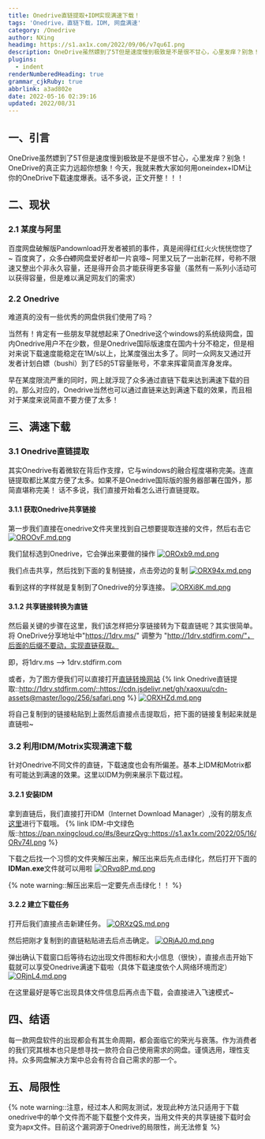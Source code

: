 ```yaml
---
title: Onedrive直链提取+IDM实现满速下载！
tags: 'Onedrive，直链下载，IDM, 网盘满速'
category: /Onedrive
author: NXing
headimg: https://s1.ax1x.com/2022/09/06/v7qu6I.png
description: OneDrive虽然嫖到了5T但是速度慢到极致是不是很不甘心，心里发痒？别急！OneDrive的真正实力远超你想象！今天，我就来教大家如何用oneindex+IDM让你的OneDrive下载速度爆表。话不多说，正文开整！！！
plugins:
  - indent
renderNumberedHeading: true
grammar_cjkRuby: true
abbrlink: a3ad802e
date: 2022-05-16 02:39:16
updated: 2022/08/31
---
```


## 一、引言
OneDrive虽然嫖到了5T但是速度慢到极致是不是很不甘心，心里发痒？别急！OneDrive的真正实力远超你想象！今天，我就来教大家如何用oneindex+IDM让你的OneDrive下载速度爆表。话不多说，正文开整！！！
## 二、现状
### 2.1 某度与阿里
百度网盘破解版Pandownload开发者被抓的事件，真是闹得红红火火恍恍惚惚了~ 百度爽了，众多~~白嫖~~网盘爱好者却一片哀嚎~ 阿里又玩了一出新花样，号称不限速又整出个非永久容量，还是得开会员才能获得更多容量（虽然有一系列小活动可以获得容量，但是难以满足网友们的需求）
### 2.2 Onedrive
难道真的没有一些优秀的网盘供我们使用了吗？

当然有！肯定有一些朋友早就想起来了Onedrive这个windows的系统级网盘，国内Onedrive用户不在少数，但是Onedrive国际版速度在国内十分不稳定，但是相对来说下载速度能稳定在1M/s以上，比某度强出太多了。同时一众网友又通过开发者计划白嫖（bushi）到了E5的5T容量账号，不拿来挥霍简直浑身发痒。

早在某度限流严重的同时，网上就浮现了众多通过直链下载来达到满速下载的目的。那么对应的，Onedrive当然也可以通过直链来达到满速下载的效果，而且相对于某度来说简直不要方便了太多！
## 三、满速下载

### 3.1 Onedrive直链提取
其实Onedrive有着微软在背后作支撑，它与windows的融合程度堪称完美。连直链提取都比某度方便了太多。如果不是Onedrive国际版的服务器部署在国外，那简直堪称完美！
话不多说，我们直接开始看怎么进行直链提取。

#### 3.1.1 获取Onedrive共享链接

第一步我们直接在onedrive文件夹里找到自己想要提取连接的文件，然后右击它
[![OROOvF.md.png](https://s1.ax1x.com/2022/05/16/OROOvF.md.png)](https://imgtu.com/i/OROOvF)

我们鼠标选到Onedrive，它会弹出来要做的操作
[![OROxb9.md.png](https://s1.ax1x.com/2022/05/16/OROxb9.md.png)](https://imgtu.com/i/OROxb9)

我们点击共享，然后找到下面的复制链接，点击旁边的复制
[![ORX94x.md.png](https://s1.ax1x.com/2022/05/16/ORX94x.md.png)](https://imgtu.com/i/ORX94x)

看到这样的字样就是复制到了Onedrive的分享连接。
[![ORXi8K.md.png](https://s1.ax1x.com/2022/05/16/ORXi8K.md.png)](https://imgtu.com/i/ORXi8K)
#### 3.1.2 共享链接转换为直链

然后最关键的步骤在这里，我们该怎样把分享链接转为下载直链呢？其实很简单。
将 OneDrive分享地址中"https://1drv.ms/" 调整为 "http://1drv.stdfirm.com/"，后面的后缀不要动，实现直链获取。

即，将1drv.ms --> 1drv.stdfirm.com

或者，为了图方便我们可以直接打开[直链转换网站](http://1drv.stdfirm.com/)
{% link Onedrive直链提取::http://1drv.stdfirm.com/::https://cdn.jsdelivr.net/gh/xaoxuu/cdn-assets@master/logo/256/safari.png %}
[![ORXHZd.md.png](https://s1.ax1x.com/2022/05/16/ORXHZd.md.png)](https://imgtu.com/i/ORXHZd)

将自己复制到的链接粘贴到上面然后直接点击提取后，把下面的链接复制起来就是直链啦~
### 3.2 利用IDM/Motrix实现满速下载

针对Onedrive不同文件的直链，下载速度也会有所偏差。基本上IDM和Motrix都有可能达到满速的效果。这里以IDM为例来展示下载过程。
#### 3.2.1 安装IDM

拿到直链后，我们直接打开IDM（Internet Download Manager）,没有的朋友点[这里](https://pan.nxingcloud.co/#s/8eurzQvg)进行下载哦。
{% link IDM-中文绿色版::https://pan.nxingcloud.co/#s/8eurzQvg::https://s1.ax1x.com/2022/05/16/ORv74I.png %}

下载之后找一个习惯的文件夹解压出来，解压出来后先点击绿化，然后打开下面的**IDMan.exe**文件就可以用啦
[![ORvq8P.md.png](https://s1.ax1x.com/2022/05/16/ORvq8P.md.png)](https://imgtu.com/i/ORvq8P)

{% note warning::解压出来后一定要先点击绿化！！ %}

#### 3.2.2 建立下载任务

打开后我们直接点击新建任务。
[![ORXzQS.md.png](https://s1.ax1x.com/2022/05/16/ORXzQS.md.png)](https://imgtu.com/i/ORXzQS)

然后把刚才复制到的直链粘贴进去后点击确定。
[![ORjAJ0.md.png](https://s1.ax1x.com/2022/05/16/ORjAJ0.md.png)](https://imgtu.com/i/ORjAJ0)

弹出确认下载窗口后等待右边出现文件图标和大小信息（很快），直接点击开始下载就可以享受Onedrive满速下载啦（具体下载速度依个人网络环境而定）
[![ORjnL4.md.png](https://s1.ax1x.com/2022/05/16/ORjnL4.md.png)](https://imgtu.com/i/ORjnL4)

在这里最好是等它出现具体文件信息后再点击下载，会直接进入飞速模式~

## 四、结语

每一款网盘软件的出现都会有其生命周期，都会面临它的荣光与衰落。作为消费者的我们究其根本也只是想寻找一款符合自己使用需求的网盘。谨慎选用，理性支持。众多网盘解决方案中总会有符合自己需求的那一个。

## 五、局限性

{% note warning::注意，经过本人和网友测试，发现此种方法只适用于下载onedrive中的单个文件而不能下载整个文件夹，当用文件夹的共享链接下载时会变为apx文件。目前这个漏洞源于Onedrive的局限性，尚无法修复 %}
